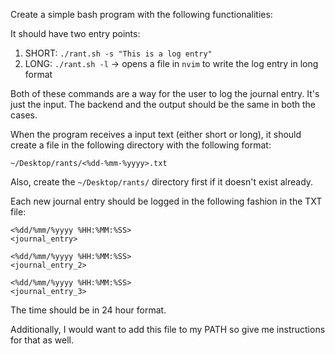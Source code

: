 Create a simple bash program with the following functionalities:

It should have two entry points:
1. SHORT: `./rant.sh -s "This is a log entry"`
1. LONG: `./rant.sh -l` -> opens a file in `nvim` to write the log entry in long format

Both of these commands are a way for the user to log the journal entry. It's just the input. The backend and the output should be the same in both the cases.

When the program receives a input text (either short or long), it should create a file in the following directory with the following format:
```
~/Desktop/rants/<%dd-%mm-%yyyy>.txt
```
Also, create the `~/Desktop/rants/` directory first if it doesn't exist already.

Each new journal entry should be logged in the following fashion in the TXT file:
```
<%dd/%mm/%yyyy %HH:%MM:%SS>
<journal_entry>

<%dd/%mm/%yyyy %HH:%MM:%SS>
<journal_entry_2>

<%dd/%mm/%yyyy %HH:%MM:%SS>
<journal_entry_3>
```

The time should be in 24 hour format.

Additionally, I would want to add this file to my PATH so give me instructions for that as well.
